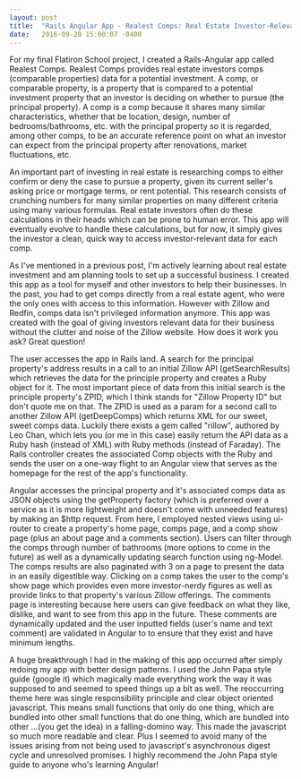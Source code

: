 ```yaml
---
layout: post
title:  "Rails Angular App - Realest Comps: Real Estate Investor-Relevant Data for Property Comps Without the Clutter"
date:   2016-09-29 15:00:07 -0400
---
```



For my final Flatiron School project, I created a Rails-Angular app called Realest Comps. Realest Comps provides real estate investors comps (comparable properties) data for a potential investment. A comp, or comparable property, is a property that is compared to a potential investment property that an investor is deciding on whether to pursue (the principal property). A comp is a comp because it shares many similar characteristics, whether that be location, design, number of bedrooms/bathrooms, etc. with the principal property so it is regarded, among other comps, to be an accurate reference point on what an investor can expect from the principal property after renovations, market fluctuations, etc.
	
An important part of investing in real estate is researching comps to either confirm or deny the case to pursue a property, given its current seller's asking price or mortgage terms, or rent potential. This research consists of crunching numbers for many similar properties on many different criteria using many various formulas. Real estate investors often do these calculations in their heads which can be prone to human error. This app will eventually evolve to handle these calculations, but for now, it simply gives the investor a clean, quick way to access investor-relevant data for each comp. 

As I've mentioned in a previous post, I'm actively learning about real estate investment and am planning tools to set up a successful business. I created this app as a tool for myself and other investors to help their businesses. In the past, you had to get comps directly from a real estate agent, who were the only ones with access to this information. However with Zillow and Redfin, comps data isn't privileged information anymore. This app was created with the goal of giving investors relevant data for their business without the clutter and noise of the Zillow website. How does it work you ask? Great question!
	
The user accesses the app in Rails land. A search for the principal property's address results in a call to an initial Zillow API (getSearchResults) which retrieves the data for the principle property and creates a Ruby object for it. The most important piece of data from this initial search is the principle property's ZPID, which I think stands for "Zillow Property ID" but don't quote me on that. The ZPID is used as a param for a second call to another Zillow API (getDeepComps) which returns XML for our sweet, sweet comps data. Luckily there exists a gem called "rillow", authored by Leo Chan, which lets you (or me in this case) easily return the API data as a Ruby hash (instead of XML) with Ruby methods (instead of Faraday). The Rails controller creates the associated Comp objects with the Ruby and sends the user on a one-way flight to an Angular view that serves as the homepage for the rest of the app's functionality. 
	
Angular accesses the principal property and it's associated comps data as JSON objects using the getProperty factory (which is preferred over a service as it is more lightweight and doesn't come with unneeded features) by making an $http request. From here, I employed nested views using ui-router to create a property's home page, comps page, and a comp show page (plus an about page and a comments section). Users can filter through the comps through number of bathrooms (more options to come in the future) as well as a dynamically updating search function using ng-Model. The comps results are also paginated with 3 on a page to present the data in an easily digestible way. Clicking on a comp takes the user to the comp's show page which provides even more investor-nerdy figures as well as provide links to that property's various Zillow offerings. The comments page is interesting because here users can give feedback on what they like, dislike, and want to see from this app in the future. These comments are dynamically updated and the user inputted fields (user's name and text comment) are validated in Angular to to ensure that they exist and have minimum lengths. 

A huge breakthrough I had in the making of this app occurred after simply redoing my app with better design patterns. I used the John Papa style guide (google it) which magically made everything work the way it was supposed to and seemed to speed things up a bit as well. The reoccurring theme here was single responsibility principle and clear object oriented javascript. This means small functions that only do one thing, which are bundled into other small functions that do one thing, which are bundled into other ...(you get the idea) in a falling-domino way. This made the javascript so much more readable and clear. Plus I seemed to avoid many of the issues arising from not being used to javascript's asynchronous digest cycle and unresolved promises. I highly recommend the John Papa style guide to anyone who's learning Angular! 

